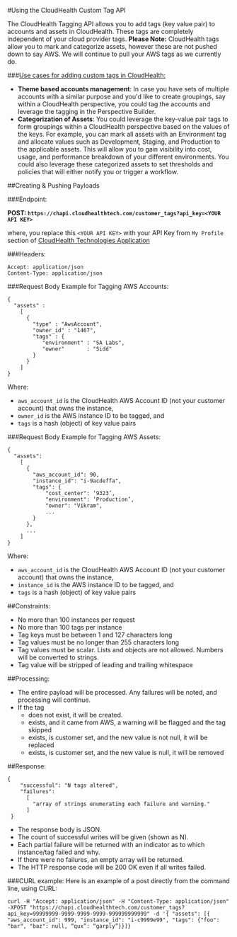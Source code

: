 #Using the CloudHealth Custom Tag API

The CloudHealth Tagging API allows you to add tags (key value pair) to accounts and assets in CloudHealth. These tags are completely independent of your cloud provider tags. **Please Note:** CloudHealth tags allow you to mark and categorize assets, however these are not pushed down to say AWS. We will continue to pull your AWS tags as we currently do. 
 
###<u>Use cases for adding custom tags in CloudHealth:</u> 
 
* **Theme based accounts management**: In case you have sets of multiple accounts with a similar purpose and you'd like to create groupings, say within a CloudHealth perspective, you could tag the accounts and leverage the tagging in the Perspective Builder.  
* **Categorization of Assets**: You could leverage the key-value pair tags to form groupings within a CloudHealth perspective based on the values of the keys. For example, you can mark all assets with an Environment tag and allocate values such as Development, Staging, and Production to the applicable assets. This will allow you to gain visibility into cost, usage, and performance breakdown of your different environments. You could also leverage these categorized assets to set thresholds and policies that will either notify you or trigger a workflow.


##Creating & Pushing Payloads

###Endpoint:

**POST: `https://chapi.cloudhealthtech.com/customer_tags?api_key=<YOUR API KEY>`**


where, you replace this `<YOUR API KEY>` with your API Key from `My Profile` section of [CloudHealth Technologies Application](https://apps.cloudhealthtech.com)

###Headers:
<pre><code>Accept: application/json
Content-Type: application/json
</code></pre> 

###Request Body Example for Tagging AWS Accounts:
<pre><code>{
  "assets" :
    [
      {
        "type" : "AwsAccount",
        "owner_id" : "1467",
        "tags" : {
           "environment" : "SA Labs",
           "owner"       : "Sidd"
        }
      }
    ]
}
</code></pre>

Where:

* `aws_account_id` is the CloudHealth AWS Account ID (not your customer account) that owns the instance,  
* `owner_id` is the AWS instance ID to be tagged, and
* `tags` is a hash (object) of key value pairs

###Request Body Example for Tagging AWS Assets:
<pre><code>{
  "assets":
    [
      {
        "aws_account_id": 90,
        "instance_id": "i-9acdeffa",
        "tags": {
            "cost_center": ‘9323’,
            "environment": ‘Production’,
            "owner": "Vikram",
            ...
        }
      },
      ...
    ]
}</code></pre>  
  

Where:  

* `aws_account_id` is the CloudHealth AWS Account ID (not your customer account) that owns the instance,  
* `instance_id` is the AWS instance ID to be tagged, and
* `tags` is a hash (object) of key value pairs

##Constraints:  

* No more than 100 instances per request
* No more than 100 tags per instance
* Tag keys must be between 1 and 127 characters long
* Tag values must be no longer than 255 characters long
* Tag values must be scalar.  Lists and objects are not allowed. Numbers will be converted to strings.
* Tag value will be stripped of leading and trailing whitespace
	
##Processing:  

* The entire payload will be processed.  Any failures will be noted, and processing will continue.
* If the tag 
  * does not exist, it will be created.
  * exists, and it came from AWS, a warning will be flagged and the tag skipped
  * exists, is customer set, and the new value is not null, it will be replaced
  * exists, is customer set, and the new value is null, it will be removed

##Response:
<pre><code>{
	"successful": "N tags altered",
	"failures":
	  [
	    "array of strings enumerating each failure and warning."
	  ]
 }
</code></pre>

* The response body is JSON.
* The count of successful writes will be given (shown as N).
* Each partial failure will be returned with an indicator as to which instance/tag failed and why.
* If there were no failures, an empty array will be returned.
* The HTTP response code will be 200 OK even if all writes failed.


###CURL example:
Here is an example of a post directly from the command line, using CURL:   
<pre><code>curl -H "Accept: application/json" -H "Content-Type: application/json" -XPOST "https://chapi.cloudhealthtech.com/customer_tags?api_key=99999999-9999-9999-9999-999999999999" -d '{ "assets": [{ "aws_account_id": 999, "instance_id": "i-c9999e99", "tags": {"foo": "bar", "baz": null, “qux”: “garply”}}]}</code></pre>
